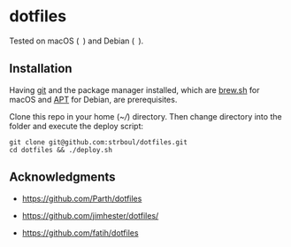 
# dotfiles

Tested on macOS (` `) and Debian (` `).

<!--Please see this post-->

## Installation

Having [git](https://git-scm.com/downloads) and the package manager installed,
which are [brew.sh](https://brew.sh/) for macOS and
[APT](https://wiki.debian.org/apt-get) for Debian, are prerequisites.

Clone this repo in your home (*~/*) directory. Then change directory into the
folder and execute the deploy script:
```
git clone git@github.com:strboul/dotfiles.git
cd dotfiles && ./deploy.sh
```

## Acknowledgments

+ https://github.com/Parth/dotfiles

+ https://github.com/jimhester/dotfiles/

+ https://github.com/fatih/dotfiles

